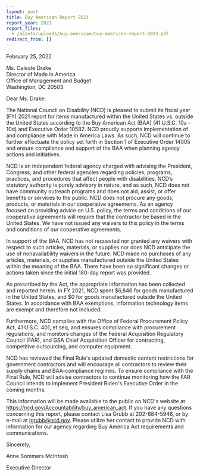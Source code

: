 ```yaml
---
layout: post
title: Buy American Report 2021
report_year: 2021
report_files:
  - /assets/uploads/buy-american/buy-american-report-2023.pdf
redirect_from: []
---
```

February 25, 2022

Ms. Celeste Drake\
Director of Made in America\
Office of Management and Budget\
Washington, DC 20503

Dear Ms. Drake:

The National Council on Disability (NCD) is pleased to submit its fiscal year (FY) 2021 report for items manufactured within the United States vs. outside the United States according to the Buy American Act (BAA) (41 U.S.C. 10a - 10d) and Executive Order 10582. NCD proudly supports implementation of and compliance with Made in America Laws. As such, NCD will continue to further effectuate the policy set forth in Section 1 of Executive Order 14005 and ensure compliance and support of the BAA when planning agency actions and initiatives.

NCD is an independent federal agency charged with advising the President, Congress, and other federal agencies regarding policies, programs, practices, and procedures that affect people with disabilities. NCD’s statutory authority is purely advisory in nature, and as such, NCD does not have community outreach programs and does not aid, assist, or offer benefits or services to the public. NCD does not procure any goods, products, or materials in our cooperative agreements. As an agency focused on providing advice on U.S. policy, the terms and conditions of our cooperative agreements will require that the contractor be based in the United States. We have not issued any waivers to this policy in the terms and conditions of our cooperative agreements.

In support of the BAA, NCD has not requested nor granted any waivers with respect to such articles, materials, or supplies nor does NCD anticipate the use of nonavailability waivers in the future. NCD made no purchases of any articles, materials, or supplies manufactured outside the United States within the meaning of the BAA. There have been no significant changes or actions taken since the initial 180-day report was provided.

As prescribed by the Act, the appropriate information has been collected and reported herein. In FY 2021, NCD spent $6,846 for goods manufactured in the United States, and $0 for goods manufactured outside the United States. In accordance with BAA exemptions, information technology items are exempt and therefore not included.

Furthermore, NCD complies with the Office of Federal Procurement Policy Act, 41 U.S.C. 401, et seq, and ensures compliance with procurement regulations, and monitors changes of the Federal Acquisition Regulatory Council (FAR), and GSA Chief Acquisition Officer for contracting, competitive outsourcing, and computer equipment.

NCD has reviewed the Final Rule's updated domestic content restrictions for government contractors and will encourage all contractors to review their supply chains and BAA-compliance regimes. To ensure compliance with the Final Rule, NCD will advise contractors to continue monitoring how the FAR Council intends to implement President Biden's Executive Order in the coming months.

This information will be made available to the public on NCD's website at https://ncd.gov/Accountability/buy_american_act. If you have any questions concerning this report, please contact Lisa Grubb at 202-684-5946, or by e-mail at lgrubb@ncd.gov. Please utilize her contact to provide NCD with information for our agency regarding Buy America Act requirements and communications.

Sincerely,

Anne Sommers McIntosh

Executive Director
